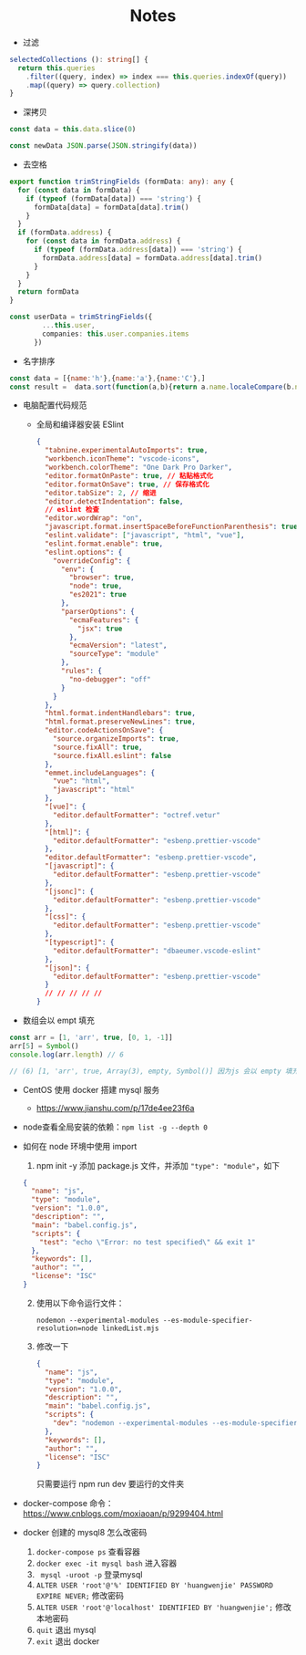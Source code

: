 <h1 align='center'>Notes</h1>

* 过滤

```typescript
selectedCollections (): string[] {
  return this.queries
    .filter((query, index) => index === this.queries.indexOf(query))
    .map((query) => query.collection)
}
```

* 深拷贝

```javascript
const data = this.data.slice(0)

const newData JSON.parse(JSON.stringify(data))
```

* 去空格

```typescript
export function trimStringFields (formData: any): any {
  for (const data in formData) {
    if (typeof (formData[data]) === 'string') {
      formData[data] = formData[data].trim()
    }
  }
  if (formData.address) {
    for (const data in formData.address) {
      if (typeof (formData.address[data]) === 'string') {
        formData.address[data] = formData.address[data].trim()
      }
    }
  }
  return formData
}

const userData = trimStringFields({
        ...this.user,
        companies: this.user.companies.items
      })
```

* 名字排序

```javascript
const data = [{name:'h'},{name:'a'},{name:'C'},]
const result =  data.sort(function(a,b){return a.name.localeCompare(b.name)})
```

* 电脑配置代码规范

  * 全局和编译器安装 ESlint

    ``` json
    {
      "tabnine.experimentalAutoImports": true,
      "workbench.iconTheme": "vscode-icons",
      "workbench.colorTheme": "One Dark Pro Darker",
      "editor.formatOnPaste": true, // 粘贴格式化
      "editor.formatOnSave": true, // 保存格式化
      "editor.tabSize": 2, // 缩进
      "editor.detectIndentation": false,
      // eslint 检查
      "editor.wordWrap": "on",
      "javascript.format.insertSpaceBeforeFunctionParenthesis": true,
      "eslint.validate": ["javascript", "html", "vue"],
      "eslint.format.enable": true,
      "eslint.options": {
        "overrideConfig": {
          "env": {
            "browser": true,
            "node": true,
            "es2021": true
          },
          "parserOptions": {
            "ecmaFeatures": {
              "jsx": true
            },
            "ecmaVersion": "latest",
            "sourceType": "module"
          },
          "rules": {
            "no-debugger": "off"
          }
        }
      },
      "html.format.indentHandlebars": true,
      "html.format.preserveNewLines": true,
      "editor.codeActionsOnSave": {
        "source.organizeImports": true,
        "source.fixAll": true,
        "source.fixAll.eslint": false
      },
      "emmet.includeLanguages": {
        "vue": "html",
        "javascript": "html"
      },
      "[vue]": {
        "editor.defaultFormatter": "octref.vetur"
      },
      "[html]": {
        "editor.defaultFormatter": "esbenp.prettier-vscode"
      },
      "editor.defaultFormatter": "esbenp.prettier-vscode",
      "[javascript]": {
        "editor.defaultFormatter": "esbenp.prettier-vscode"
      },
      "[jsonc]": {
        "editor.defaultFormatter": "esbenp.prettier-vscode"
      },
      "[css]": {
        "editor.defaultFormatter": "esbenp.prettier-vscode"
      },
      "[typescript]": {
        "editor.defaultFormatter": "dbaeumer.vscode-eslint"
      },
      "[json]": {
        "editor.defaultFormatter": "esbenp.prettier-vscode"
      }
      // // // // //
    }
    ```

* 数组会以 empt 填充

```javascript
const arr = [1, 'arr', true, [0, 1, -1]]
arr[5] = Symbol()
console.log(arr.length) // 6

// (6) [1, 'arr', true, Array(3), empty, Symbol()] 因为js 会以 empty 填充
```



* CentOS 使用 docker 搭建 mysql 服务
  * https://www.jianshu.com/p/17de4ee23f6a

* node查看全局安装的依赖：`npm list -g --depth 0`

* 如何在 node 环境中使用 import 

  1. npm init -y  添加 package.js 文件，并添加 `"type": "module"`，如下

  ```json
  {
    "name": "js",
    "type": "module",
    "version": "1.0.0",
    "description": "",
    "main": "babel.config.js",
    "scripts": {
      "test": "echo \"Error: no test specified\" && exit 1"
    },
    "keywords": [],
    "author": "",
    "license": "ISC"
  }
  
  ```

  2. 使用以下命令运行文件：

     `nodemon --experimental-modules --es-module-specifier-resolution=node linkedList.mjs`

  3. 修改一下

     ```json
     {
       "name": "js",
       "type": "module",
       "version": "1.0.0",
       "description": "",
       "main": "babel.config.js",
       "scripts": {
         "dev": "nodemon --experimental-modules --es-module-specifier-resolution=node"
       },
       "keywords": [],
       "author": "",
       "license": "ISC"
     }
     
     ```

     只需要运行 npm run dev 要运行的文件夹

* docker-compose 命令：https://www.cnblogs.com/moxiaoan/p/9299404.html
* docker 创建的 mysql8 怎么改密码
  1. `docker-compose ps` 查看容器
  2. `docker exec -it mysql bash` 进入容器
  3. ` mysql -uroot -p` 登录mysql
  4. `ALTER USER 'root'@'%' IDENTIFIED BY 'huangwenjie' PASSWORD EXPIRE NEVER;` 修改密码
  5. `ALTER USER 'root'@'localhost' IDENTIFIED BY 'huangwenjie';` 修改本地密码
  6. `quit` 退出 mysql
  7. `exit` 退出 docker
